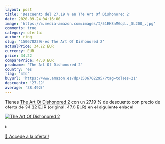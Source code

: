 ```yaml
---
layout: post
title: 'Descuento del 27.19 % en The Art Of Dishonored 2'
date: 2020-09-24 04:16:00
image: 'https://m.media-amazon.com/images/I/51EHSnMGqqL._SL200_.jpg'
comments: true
category: ofertas
author: ring
slug: '1506702295-es The Art Of Dishonored 2'
actualPrice: 34.22 EUR
currency: EUR
price: 34.22
comparePrice: 47.0 EUR
prodname: 'The Art Of Dishonored 2'
country: 'es'
flag: '🇪🇸'
buyurl: 'https://www.amazon.es/dp/1506702295/?tag=tolees-21'
descuento: '27.19'
average: '38.4925'
---
```


Tienes [The Art Of Dishonored 2](https://www.amazon.es/dp/1506702295/?tag=tolees-21) con un 27.19 % de descuento con precio de oferta de 34.22 EUR (original: 47.0 EUR) en el siguiente enlace!

[![The Art Of Dishonored 2](https://m.media-amazon.com/images/I/51EHSnMGqqL._SL200_.jpg)](https://www.amazon.es/dp/1506702295/?tag=tolees-21)

ℹ️:


[🛒 Accede a la oferta!!](https://www.amazon.es/dp/1506702295/?tag=tolees-21)
